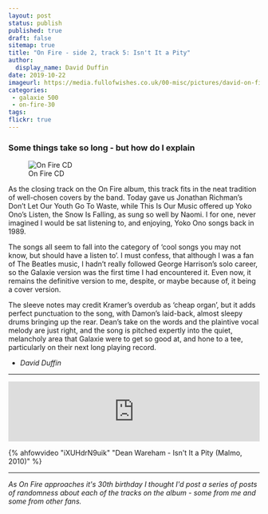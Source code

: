 ```yaml
---
layout: post
status: publish
published: true
draft: false
sitemap: true
title: "On Fire - side 2, track 5: Isn't It a Pity"
author:
  display_name: David Duffin
date: 2019-10-22
imageurl: https://media.fullofwishes.co.uk/00-misc/pictures/david-on-fire-cd.jpg
categories:
 - galaxie 500
 - on-fire-30
tags:
flickr: true
---
```


### Some things take so long - but how do I explain

<figure class="caption aligncenter"><img src="https://media.fullofwishes.co.uk/00-misc/pictures/david-on-fire-cd.jpg" alt="On Fire CD" /><figcaption class="caption-text">On Fire CD</figcaption></figure>

As the closing track on the On Fire album, this track fits in the neat tradition of well-chosen covers by the band. Today gave us Jonathan Richman’s Don’t Let Our Youth Go To Waste, while This Is Our Music offered up Yoko Ono’s Listen, the Snow Is Falling, as sung so well by Naomi. I for one, never imagined I would be sat listening to, and enjoying, Yoko Ono songs back in 1989.

The songs all seem to fall into the category of ‘cool songs you may not know, but should have a listen to’. I must confess, that although I was a fan of The Beatles music, I hadn’t really followed George Harrison’s solo career, so the Galaxie version was the first time I had encountered it. Even now, it remains the definitive version to me, despite, or maybe because of, it being a cover version.

The sleeve notes may credit Kramer’s overdub as ‘cheap organ’, but it adds perfect punctuation to the song, with Damon’s laid-back, almost sleepy drums bringing up the rear. Dean’s take on the words and the plaintive vocal melody are just right, and the song is pitched expertly into the quiet, melancholy area that Galaxie were to get so good at, and hone to a tee, particularly on their next long playing record.

- _David Duffin_

---

<iframe style="border: 0; width: 100%; height: 120px;" src="https://bandcamp.com/EmbeddedPlayer/album=158016030/size=large/bgcol=ffffff/linkcol=0687f5/tracklist=false/artwork=small/track=2696126854/transparent=true/" seamless><a href="http://galaxie500.bandcamp.com/album/on-fire">On Fire by Galaxie 500</a></iframe>


{% ahfowvideo "iXUHdrN9uik" "Dean Wareham - Isn't It a Pity (Malmo, 2010)" %}

---

_As On Fire approaches it's 30th birthday I thought I'd post a series of posts of randomness about each of the tracks on the album - some from me and some from other fans._
